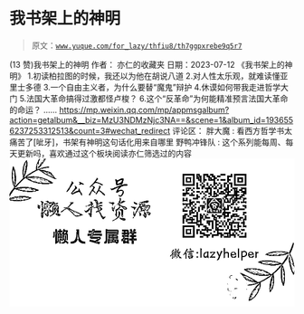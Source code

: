 # 我书架上的神明

> 原文：[`www.yuque.com/for_lazy/thfiu8/th7ggpxrebe9q5r7`](https://www.yuque.com/for_lazy/thfiu8/th7ggpxrebe9q5r7)

<ne-h2 id="a9c6bc56" data-lake-id="a9c6bc56"><ne-heading-ext><ne-heading-anchor></ne-heading-anchor><ne-heading-fold></ne-heading-fold></ne-heading-ext><ne-heading-content><ne-text id="u67d92ed1">(13 赞)我书架上的神明</ne-text></ne-heading-content></ne-h2> <ne-p id="u83445f9d" data-lake-id="u83445f9d"><ne-text id="udb79a01a">作者： 亦仁的收藏夹</ne-text></ne-p> <ne-p id="u16f6fff3" data-lake-id="u16f6fff3"><ne-text id="u882f6a37">日期：2023-07-12</ne-text></ne-p> <ne-p id="ub564dc27" data-lake-id="ub564dc27"><ne-text id="u030eb056">《我书架上的神明》</ne-text></ne-p> <ne-p id="u61102207" data-lake-id="u61102207"><ne-text id="uc5652aaa">1.初读柏拉图的时候，我还以为他在胡说八道</ne-text> <ne-text id="u7a963ea6">2.对人性太乐观，就难读懂亚里士多德</ne-text> <ne-text id="u624b135b">3.一个自由主义者，为什么要替“魔鬼”辩护</ne-text> <ne-text id="u1ff3bd34">4.休谟如何带我走进哲学大门</ne-text> <ne-text id="u248d8cc6">5.法国大革命搞得过激都怪卢梭？</ne-text> <ne-text id="u2a0555b4">6.这个“反革命”为何能精准预言法国大革命的命运？</ne-text> <ne-text id="u4cd8dd3f">......</ne-text></ne-p> <ne-p id="u10b122fc" data-lake-id="u10b122fc">[<ne-text id="u0069df2e">https://mp.weixin.qq.com/mp/appmsgalbum?action=getalbum&__biz=MzU3NDMzNjc3NA==&scene=1&album_id=1936556237253312513&count=3#wechat_redirect</ne-text>](https://mp.weixin.qq.com/mp/appmsgalbum?action=getalbum&__biz=MzU3NDMzNjc3NA==&scene=1&album_id=1936556237253312513&count=3#wechat_redirect)</ne-p> <ne-hole id="u3066b31b" data-lake-id="u3066b31b"><ne-card data-card-name="hr" data-card-type="block" id="GczuD" data-event-boundary="card"><ne-p id="ucdc9e2b7" data-lake-id="ucdc9e2b7"><ne-text id="u8fc688fc">评论区：</ne-text></ne-p> <ne-p id="ue25d0448" data-lake-id="ue25d0448"><ne-text id="u2e757a7e">胖大魔 : 看西方哲学书太痛苦了[呲牙]，书架有神明这句话化用来自哪里</ne-text> <ne-text id="u8edc00d4">野鸭冲锋队 : 这个系列能每周、每天更新吗，喜欢通过这个板块阅读亦仁筛选过的内容</ne-text></ne-p> <ne-p id="u42f8d791" data-lake-id="u42f8d791"><ne-card data-card-name="image" data-card-type="inline" id="KQjFW" data-event-boundary="card">![](img/894d30a529e7c37bcd3392323c99941c.png)  <ne-hole id="uc4edb083" data-lake-id="uc4edb083"><ne-card data-card-name="hr" data-card-type="block" id="STFdC" data-event-boundary="card"></ne-card></ne-hole></ne-card></ne-p></ne-card></ne-hole>